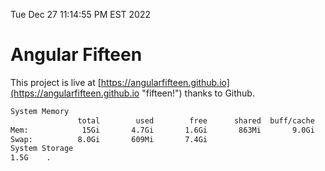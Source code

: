 Tue Dec 27 11:14:55 PM EST 2022

# Angular Fifteen


This project is live at [https://angularfifteen.github.io](https://angularfifteen.github.io "fifteen!") thanks to Github.

```bash
System Memory
               total        used        free      shared  buff/cache   available
Mem:            15Gi       4.7Gi       1.6Gi       863Mi       9.0Gi       9.4Gi
Swap:          8.0Gi       609Mi       7.4Gi
System Storage
1.5G	.
```
